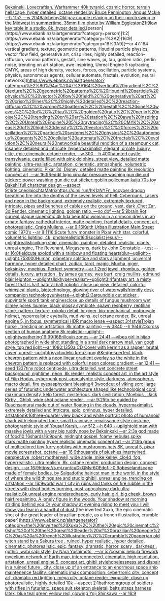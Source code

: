 [Beksinski, Lovecraftian, Warhammer 40k tyranid, cosmic horror, terrain hellscape, hyper detailed, octane render by  Bruce Pennington, Angus Mckie --h 1152 --w 2048](https://www.ebank.nz/aiartgenerator?category=Beksinski%2C%20Lovecraftian%2C%20Warhammer%2040k%20tyranid%2C%20cosmic%20horror%2C%20terrain%20hellscape%2C%20hyper%20detailed%2C%20octane%20render%20by%20%20Bruce%20Pennington%2C%20Angus%20Mckie%20--h%201152%20--w%202048)[alchemy](https://www.ebank.nz/aiartgenerator?category=alchemy)[Old gay couple relaxing on their porch swing in the Midwest in summertime, 35mm film photo by William Eggleston](https://www.ebank.nz/aiartgenerator?category=Old%20gay%20couple%20relaxing%20on%20their%20porch%20swing%20in%20the%20Midwest%20in%20summertime%2C%2035mm%20film%20photo%20by%20William%20Eggleston)[21:9](https://www.ebank.nz/aiartgenerator?category=21%3A9)[low key table in a studio. 8k. hyper detailed.](https://www.ebank.nz/aiartgenerator?category=low%20key%20table%20in%20a%20studio.%208k.%20hyper%20detailed.)[person](https://www.ebank.nz/aiartgenerator?category=person)[1:2](https://www.ebank.nz/aiartgenerator?category=1%3A2)[16:9](https://www.ebank.nz/aiartgenerator?category=16%3A9)[—ar 47:164 vertical gradient, texture, geometric patterns, Houdini particle physics, vector flow field, generative art, crisp lines, highly detailed, reaction-diffusion, voronoi patterns, gestalt, sine waves, pi, tau, golden ratio, perlin noise, trending on art station, awe inspiring, Unreal Engine 5 raytracing, CMYK, areas of high density, vectors, forces, oscillation, particle systems, physics, autonomous agents, cellular automata, fractals, evolution, neural networks](https://www.ebank.nz/aiartgenerator?category=%E2%80%94ar%2047%3A164%20vertical%20gradient%2C%20texture%2C%20geometric%20patterns%2C%20Houdini%20particle%20physics%2C%20vector%20flow%20field%2C%20generative%20art%2C%20crisp%20lines%2C%20highly%20detailed%2C%20reaction-diffusion%2C%20voronoi%20patterns%2C%20gestalt%2C%20sine%20waves%2C%20pi%2C%20tau%2C%20golden%20ratio%2C%20perlin%20noise%2C%20trending%20on%20art%20station%2C%20awe%20inspiring%2C%20Unreal%20Engine%205%20raytracing%2C%20CMYK%2C%20areas%20of%20high%20density%2C%20vectors%2C%20forces%2C%20oscillation%2C%20particle%20systems%2C%20physics%2C%20autonomous%20agents%2C%20cellular%20automata%2C%20fractals%2C%20evolution%2C%20neural%20networks)[a beautiful rendition of a steampunk cat, insanely detailed and intricate, hypermaximalist, elegant, ornate, luxury, elite, epic,cinematic,octane render,--w 300 --h 400](https://www.ebank.nz/aiartgenerator?category=a%20beautiful%20rendition%20of%20a%20steampunk%20cat%2C%20insanely%20detailed%20and%20intricate%2C%20hypermaximalist%2C%20elegant%2C%20ornate%2C%20luxury%2C%20elite%2C%20epic%2Ccinematic%2Coctane%20render%2C--w%20300%20--h%20400)[haunted castle, transylvania, castle filled with pink dolphins, street view, detailed matte painting, ultra-realistic, artstation, cinematic, atmospheric, volumetric lighting, cinematic, Pixar 3d, Disney, detailed matte painting 8k resolution concept art, --ar 16:9](https://www.ebank.nz/aiartgenerator?category=haunted%20castle%2C%20transylvania%2C%20castle%20filled%20with%20pink%20dolphins%2C%20street%20view%2C%20detailed%20matte%20painting%2C%20ultra-realistic%2C%20artstation%2C%20cinematic%2C%20atmospheric%2C%20volumetric%20lighting%2C%20cinematic%2C%20Pixar%203d%2C%20Disney%2C%20detailed%20matte%20painting%208k%20resolution%20concept%20art%2C%20--ar%2016%3A9)[Reddit logo circular pressure washing gun die cut sticker:: power washing gun die cut sticker::](https://www.ebank.nz/aiartgenerator?category=Reddit%20logo%20circular%20pressure%20washing%20gun%20die%20cut%20sticker%3A%3A%20power%20washing%20gun%20die%20cut%20sticker%3A%3A)[goblin policeman kaiju 70s toy Bakshi full character design --aspect 9:19](https://www.ebank.nz/aiartgenerator?category=goblin%20policeman%20kaiju%2070s%20toy%20Bakshi%20full%20character%20design%20--aspect%209%3A19)[teicneolaíochta](https://www.ebank.nz/aiartgenerator?category=teicneola%C3%ADochta)[Matrix](https://www.ebank.nz/aiartgenerator?category=Matrix)[<https://s.mj.run/hK1zNYFn_hc>](https://www.ebank.nz/aiartgenerator?category=%3Chttps%3A//s.mj.run/hK1zNYFn_hc%3E)[cyber dragon breathing fire into the depths of the seven levels of hell. Cyberpunk, Lasers and neon in the background, extremely realistic, extremely textured, intricate, pipes and bunches of cables on the ground, vast, dark ,Chet Zar, 3d Render, cinematic lighting, golden ratio,  —no dof —ar 5:9](https://www.ebank.nz/aiartgenerator?category=cyber%20dragon%20breathing%20fire%20into%20the%20depths%20of%20the%20seven%20levels%20of%20hell.%20Cyberpunk%2C%20Lasers%20and%20neon%20in%20the%20background%2C%20extremely%20realistic%2C%20extremely%20textured%2C%20intricate%2C%20pipes%20and%20bunches%20of%20cables%20on%20the%20ground%2C%20vast%2C%20dark%20%2CChet%20Zar%2C%203d%20Render%2C%20cinematic%20lighting%2C%20golden%20ratio%2C%20%20%E2%80%94no%20dof%20%E2%80%94ar%205%3A9)[brain Rot surreal plague cinematic 4k hd](https://www.ebank.nz/aiartgenerator?category=brain%20Rot%20surreal%20plague%20cinematic%204k%20hd)[a beautiful woman in a crimson dress in an ornate fantasy cathedral interior, matte painting, fractal details, concept art, photorealistic, Craig Mullens, --ar 9:16](https://www.ebank.nz/aiartgenerator?category=a%20beautiful%20woman%20in%20a%20crimson%20dress%20in%20an%20ornate%20fantasy%20cathedral%20interior%2C%20matte%20painting%2C%20fractal%20details%2C%20concept%20art%2C%20photorealistic%2C%20Craig%20Mullens%2C%20--ar%209%3A16)[Keith Urban illustration Main Street comic 1970’s --ar 8:11](https://www.ebank.nz/aiartgenerator?category=Keith%20Urban%20illustration%20Main%20Street%20comic%201970%E2%80%99s%20--ar%208%3A11)[16:9](https://www.ebank.nz/aiartgenerator?category=16%3A9)[cute furry monster in Pixar with star, colorful, volumetric lighting, 4k, photorealistic](https://www.ebank.nz/aiartgenerator?category=cute%20furry%20monster%20in%20Pixar%20with%20star%2C%20colorful%2C%20volumetric%20lighting%2C%204k%2C%20photorealistic)[16:9](https://www.ebank.nz/aiartgenerator?category=16%3A9)[socialist jesus](https://www.ebank.nz/aiartgenerator?category=socialist%20jesus)[1](https://www.ebank.nz/aiartgenerator?category=1)[--uplight](https://www.ebank.nz/aiartgenerator?category=--uplight)[realistic](https://www.ebank.nz/aiartgenerator?category=realistic)[viking ship, cinematic, painting, detailed, realistic, plants, unreal engine, The Revenant, Megascans, dark by  John Constable --test --ar 16:8](https://www.ebank.nz/aiartgenerator?category=viking%20ship%2C%20cinematic%2C%20painting%2C%20detailed%2C%20realistic%2C%20plants%2C%20unreal%20engine%2C%20The%20Revenant%2C%20Megascans%2C%20dark%20by%20%20John%20Constable%20--test%20--ar%2016%3A8)[field](https://www.ebank.nz/aiartgenerator?category=field)[cute axolotl with a rainbow and floating hearts](https://www.ebank.nz/aiartgenerator?category=cute%20axolotl%20with%20a%20rainbow%20and%20floating%20hearts)[blur](https://www.ebank.nz/aiartgenerator?category=blur)[--uplight](https://www.ebank.nz/aiartgenerator?category=--uplight)[--uplight](https://www.ebank.nz/aiartgenerator?category=--uplight)[.75](https://www.ebank.nz/aiartgenerator?category=.75)[3000](https://www.ebank.nz/aiartgenerator?category=3000)[Human,  planetary solstice and stars alignment, universal harmony, hyper detailed chart, zodiac, tarot, magic, Mucha, giger, beksinksy, moebius. Perfect symmetry --ar 1:2](https://www.ebank.nz/aiartgenerator?category=Human%2C%20%20planetary%20solstice%20and%20stars%20alignment%2C%20universal%20harmony%2C%20hyper%20detailed%20chart%2C%20zodiac%2C%20tarot%2C%20magic%2C%20Mucha%2C%20giger%2C%20beksinksy%2C%20moebius.%20Perfect%20symmetry%20--ar%201%3A2)[red jewel, rhombus, golden details, luxury, artstation , by james gurney, wes burt, craig mullins, edmund blair leighton  --uplight](https://www.ebank.nz/aiartgenerator?category=red%20jewel%2C%20rhombus%2C%20golden%20details%2C%20luxury%2C%20artstation%20%2C%20by%20james%20gurney%2C%20wes%20burt%2C%20craig%20mullins%2C%20edmund%20blair%20leighton%20%20--uplight)[slick](https://www.ebank.nz/aiartgenerator?category=slick)[hyper-realism](https://www.ebank.nz/aiartgenerator?category=hyper-realism)[--uplight](https://www.ebank.nz/aiartgenerator?category=--uplight)[3:4](https://www.ebank.nz/aiartgenerator?category=3%3A4)[fantasy art, a misty forest that is half natural half robotic, close up view, detailed, colorful whimsical plants, biotechnology, glowing river of water](https://www.ebank.nz/aiartgenerator?category=fantasy%20art%2C%20a%20misty%20forest%20that%20is%20half%20natural%20half%20robotic%2C%20close%20up%20view%2C%20detailed%2C%20colorful%20whimsical%20plants%2C%20biotechnology%2C%20glowing%20river%20of%20water)[walls](https://www.ebank.nz/aiartgenerator?category=walls)[friendly desk companion technology](https://www.ebank.nz/aiartgenerator?category=friendly%20desk%20companion%20technology)[universe](https://www.ebank.nz/aiartgenerator?category=universe)[--uplight](https://www.ebank.nz/aiartgenerator?category=--uplight)[2:3](https://www.ebank.nz/aiartgenerator?category=2%3A3)[around](https://www.ebank.nz/aiartgenerator?category=around)[die cut sticker , sup](https://www.ebank.nz/aiartgenerator?category=die%20cut%20sticker%20%2C%20sup)[vintafe sporti tank engines](https://www.ebank.nz/aiartgenerator?category=vintafe%20sporti%20tank%20engines)[close up details of fungus mushroom wet slimey pores, bumpy, black glossy symbiote, spawn respberry, reptilian slime, pattern, texture, rokoko detail, hr giger, bio-mechanical, motorcycle helmet, hyperrealistic eyeballs, mud veins, eel octane render, 8k, unreal engine 5, in focus, symmetrical HDR macro lense --aspect 3:4](https://www.ebank.nz/aiartgenerator?category=close%20up%20details%20of%20fungus%20mushroom%20wet%20slimey%20pores%2C%20bumpy%2C%20black%20glossy%20symbiote%2C%20spawn%20respberry%2C%20reptilian%20slime%2C%20pattern%2C%20texture%2C%20rokoko%20detail%2C%20hr%20giger%2C%20bio-mechanical%2C%20motorcycle%20helmet%2C%20hyperrealistic%20eyeballs%2C%20mud%20veins%2C%20eel%20octane%20render%2C%208k%2C%20unreal%20engine%205%2C%20in%20focus%2C%20symmetrical%20HDR%20macro%20lense%20--aspect%203%3A4)[style](https://www.ebank.nz/aiartgenerator?category=style)[Trojan horse , trending on artstation, 8k matte painting --w 3840 --h 1646](https://www.ebank.nz/aiartgenerator?category=Trojan%20horse%20%2C%20trending%20on%20artstation%2C%208k%20matte%20painting%20--w%203840%20--h%201646)[2:3](https://www.ebank.nz/aiartgenerator?category=2%3A3)[cross section of human anatomy 8k realistic](https://www.ebank.nz/aiartgenerator?category=cross%20section%20of%20human%20anatomy%208k%20realistic)[--uplight](https://www.ebank.nz/aiartgenerator?category=--uplight)[--uplight](https://www.ebank.nz/aiartgenerator?category=--uplight)[weathering](https://www.ebank.nz/aiartgenerator?category=weathering)[16:9](https://www.ebank.nz/aiartgenerator?category=16%3A9)[9:16](https://www.ebank.nz/aiartgenerator?category=9%3A16)[Brillouin zones —ar 24:41 —vibe](https://www.ebank.nz/aiartgenerator?category=Brillouin%20zones%20%E2%80%94ar%2024%3A41%20%E2%80%94vibe)[a girl in hijab photographed in wide shot standing in a smal dark narrow mall, van gogh style, top red light --ar 1080:1350](https://www.ebank.nz/aiartgenerator?category=a%20girl%20in%20hijab%20photographed%20in%20wide%20shot%20standing%20in%20a%20smal%20dark%20narrow%20mall%2C%20van%20gogh%20style%2C%20top%20red%20light%20--ar%201080%3A1350)[a CD Cover with kermit as a rapper, brutal, cover, unreal](https://www.ebank.nz/aiartgenerator?category=a%20CD%20Cover%20with%20kermit%20as%20a%20rapper%2C%20brutal%2C%20cover%2C%20unreal)[--uplight](https://www.ebank.nz/aiartgenerator?category=--uplight)[psychodelic kreuzigung](https://www.ebank.nz/aiartgenerator?category=psychodelic%20kreuzigung)[8K](https://www.ebank.nz/aiartgenerator?category=8K)[edges](https://www.ebank.nz/aiartgenerator?category=edges)[perfect black chevron pattern with a neon linear gradient overlay so the white in the chevron pattern is replaced with colorful neon colored gradient --ar 12:41 —seed 1337](https://www.ebank.nz/aiartgenerator?category=perfect%20black%20chevron%20pattern%20with%20a%20neon%20linear%20gradient%20overlay%20so%20the%20white%20in%20the%20chevron%20pattern%20is%20replaced%20with%20colorful%20neon%20colored%20gradient%20--ar%2012%3A41%20%E2%80%94seed%201337)[tiny robot centipede, ultra detailed, wet concrete street background, nightime, neon, 8k render, realistic concept art, in the art style of Filip Hodas, cyberpunk post-apocalyptic style, darkness, atmospheric, macro detail, fire eyes](https://www.ebank.nz/aiartgenerator?category=tiny%20robot%20centipede%2C%20ultra%20detailed%2C%20wet%20concrete%20street%20background%2C%20nightime%2C%20neon%2C%208k%20render%2C%20realistic%20concept%20art%2C%20in%20the%20art%20style%20of%20Filip%20Hodas%2C%20cyberpunk%20post-apocalyptic%20style%2C%20darkness%2C%20atmospheric%2C%20macro%20detail%2C%20fire%20eyes)[asphyxiant blessing](https://www.ebank.nz/aiartgenerator?category=asphyxiant%20blessing)[4:3](https://www.ebank.nz/aiartgenerator?category=4%3A3)[woodcut of viking scroll](https://www.ebank.nz/aiartgenerator?category=woodcut%20of%20viking%20scroll)[large series of  futuristic underwater architecture shaped like technological coral, maximum density, kelp forest, mysterious, dark civilization, Moebius , Jack Kirby , Ghibli, wide shot octane render . —ar 9:25](https://www.ebank.nz/aiartgenerator?category=large%20series%20of%20%20futuristic%20underwater%20architecture%20shaped%20like%20technological%20coral%2C%20maximum%20density%2C%20kelp%20forest%2C%20mysterious%2C%20dark%20civilization%2C%20Moebius%20%2C%20Jack%20Kirby%20%2C%20Ghibli%2C%20wide%20shot%20octane%20render%20.%20%E2%80%94ar%209%3A25)[to be guided by Ruach](https://www.ebank.nz/aiartgenerator?category=to%20be%20guided%20by%20Ruach)[samurai made out of water floating in the clouds, hypermaximalist, extremely detailed and intricate, epic, ominous, hyper detailed, artstation](https://www.ebank.nz/aiartgenerator?category=samurai%20made%20out%20of%20water%20floating%20in%20the%20clouds%2C%20hypermaximalist%2C%20extremely%20detailed%20and%20intricate%2C%20epic%2C%20ominous%2C%20hyper%20detailed%2C%20artstation)[9:16](https://www.ebank.nz/aiartgenerator?category=9%3A16)[three-quarter view black and white portrait photo of humanoid shark with elongated face, small braincase, renaissance style costume, photographic style of Yousuf Karsh, --w 512 --h 640 --uplight](https://www.ebank.nz/aiartgenerator?category=three-quarter%20view%20black%20and%20white%20portrait%20photo%20of%20humanoid%20shark%20with%20elongated%20face%2C%20small%20braincase%2C%20renaissance%20style%20costume%2C%20photographic%20style%20of%20Yousuf%20Karsh%2C%20--w%20512%20--h%20640%20--uplight)[old man with massive jowls with a very big ruddy nose by Beksinkski  --ar 2:3](https://www.ebank.nz/aiartgenerator?category=old%20man%20with%20massive%20jowls%20with%20a%20very%20big%20ruddy%20nose%20by%20Beksinkski%20%20--ar%202%3A3)[a god made of food](https://www.ebank.nz/aiartgenerator?category=a%20god%20made%20of%20food)[10:16](https://www.ebank.nz/aiartgenerator?category=10%3A16)[shards](https://www.ebank.nz/aiartgenerator?category=shards)[16:9](https://www.ebank.nz/aiartgenerator?category=16%3A9)[punk, midnight gospel, foamy nebulas,spiky stars,matte painting,hyper realistic,cinematic,concept art,--ar 21:9](https://www.ebank.nz/aiartgenerator?category=punk%2C%20midnight%20gospel%2C%20foamy%20nebulas%2Cspiky%20stars%2Cmatte%20painting%2Chyper%20realistic%2Ccinematic%2Cconcept%20art%2C--ar%2021%3A9)[a group of multicolored tiny furry goblins with mushrooms hats 8K, unreal 5, pixar movie screenshot, octane --ar 16:9](https://www.ebank.nz/aiartgenerator?category=a%20group%20of%20multicolored%20tiny%20furry%20goblins%20with%20mushrooms%20hats%208K%2C%20unreal%205%2C%20pixar%20movie%20screenshot%2C%20octane%20--ar%2016%3A9)[thousands of plushies intertwined, perspective, robert motherwell, wide angle, mike kelley, clo4d, fog, hyperrealistic, ultra realism, 8k, octane render, production design, concept design, --ar 16:9](https://www.ebank.nz/aiartgenerator?category=thousands%20of%20plushies%20intertwined%2C%20perspective%2C%20robert%20motherwell%2C%20wide%20angle%2C%20mike%20kelley%2C%20clo4d%2C%20fog%2C%20hyperrealistic%2C%20ultra%20realism%2C%208k%2C%20octane%20render%2C%20production%20design%2C%20concept%20design%2C%20--ar%2016%3A9)[<https://s.mj.run/cuDkQMsr6OE>](https://www.ebank.nz/aiartgenerator?category=%3Chttps%3A//s.mj.run/cuDkQMsr6OE%3E)[dof::-0.9](https://www.ebank.nz/aiartgenerator?category=dof%3A%3A-0.9)[obese](https://www.ebank.nz/aiartgenerator?category=obese)[landscape made of female bodies, by Salgado](https://www.ebank.nz/aiartgenerator?category=landscape%20made%20of%20female%20bodies%2C%20by%20Salgado)[the hairiest man in the world, in the style of where the wild things are and studio ghibli, unreal engine, trending on artstation --ar 16:9](https://www.ebank.nz/aiartgenerator?category=the%20hairiest%20man%20in%20the%20world%2C%20in%20the%20style%20of%20where%20the%20wild%20things%20are%20and%20studio%20ghibli%2C%20unreal%20engine%2C%20trending%20on%20artstation%20--ar%2016%3A9)[world war 1 city in ruins and tanks on fire rubble in the streets with dead bodies burning, post-apocalypse,dark,ultra realistic,8k,unreal engine rendered](https://www.ebank.nz/aiartgenerator?category=world%20war%201%20city%20in%20ruins%20and%20tanks%20on%20fire%20rubble%20in%20the%20streets%20with%20dead%20bodies%20burning%2C%20post-apocalypse%2Cdark%2Cultra%20realistic%2C8k%2Cunreal%20engine%20rendered)[happy, curly hair, girl, big cheek, brown hair](https://www.ebank.nz/aiartgenerator?category=happy%2C%20curly%20hair%2C%20girl%2C%20big%20cheek%2C%20brown%20hair)[fire](https://www.ebank.nz/aiartgenerator?category=fire)[painting. A lonely figure in the woods. Your shadow at morning striding behind you Or your shadow at evening rising to meet you; I will show you fear in a handful of dust.](https://www.ebank.nz/aiartgenerator?category=painting.%20A%20lonely%20figure%20in%20the%20woods.%20Your%20shadow%20at%20morning%20striding%20behind%20you%20Or%20your%20shadow%20at%20evening%20rising%20to%20meet%20you%3B%20I%20will%20show%20you%20fear%20in%20a%20handful%20of%20dust.)[the inverted Xuxa, the epic cinematic shot of the great leader of brazilian people, as a french illustration, crumble paper](https://www.ebank.nz/aiartgenerator?category=the%20inverted%20Xuxa%2C%20the%20epic%20cinematic%20shot%20of%20the%20great%20leader%20of%20brazilian%20people%2C%20as%20a%20french%20illustration%2C%20crumble%20paper)[an old witch stand by  a Sakura tree , ruined, hyper realistic , hyper detailed, cinematic, photorealistic, epic, fantasy, dramatic, horror, scary , darkness , gothic, wabi sabi style, by Nara Yoshimoto , —ar 5:7](https://www.ebank.nz/aiartgenerator?category=an%20old%20witch%20stand%20by%20%20a%20Sakura%20tree%20%2C%20ruined%2C%20hyper%20realistic%20%2C%20hyper%20detailed%2C%20cinematic%2C%20photorealistic%2C%20epic%2C%20fantasy%2C%20dramatic%2C%20horror%2C%20scary%20%2C%20darkness%20%2C%20gothic%2C%20wabi%20sabi%20style%2C%20by%20Nara%20Yoshimoto%20%2C%20%E2%80%94ar%205%3A7)[cosmic nebula firework mycelium network of Earth map, interconnected, cinematic, high resolution, artstation, unreal engine 5, concept art, ghibli style](https://www.ebank.nz/aiartgenerator?category=cosmic%20nebula%20firework%20mycelium%20network%20of%20Earth%20map%2C%20interconnected%2C%20cinematic%2C%20high%20resolution%2C%20artstation%2C%20unreal%20engine%205%2C%20concept%20art%2C%20ghibli%20style)[hopelessness and dispair in a ruined future , city, close up of an entrance to an enormous space ship maintenence facility, cinematic imax composition, cybertronic city, concept art, dramatic red lighting, mega city, octane render, exquisite, close up photorealistic, highly detailed 10k --aspect 2:1](https://www.ebank.nz/aiartgenerator?category=hopelessness%20and%20dispair%20in%20a%20ruined%20future%20%2C%20city%2C%20close%20up%20of%20an%20entrance%20to%20an%20enormous%20space%20ship%20maintenence%20facility%2C%20cinematic%20imax%20composition%2C%20cybertronic%20city%2C%20concept%20art%2C%20dramatic%20red%20lighting%2C%20mega%20city%2C%20octane%20render%2C%20exquisite%2C%20close%20up%20photorealistic%2C%20highly%20detailed%2010k%20--aspect%202%3A1)[bathroom](https://www.ebank.nz/aiartgenerator?category=bathroom)[group of soldiers with rifles in futuristic, space suit skeleton skeletal, belts straps harness latex, blue teal green yellow red, glowing Yoji Shinkawa --ar 16:9](https://www.ebank.nz/aiartgenerator?category=group%20of%20soldiers%20with%20rifles%20in%20futuristic%2C%20space%20suit%20skeleton%20skeletal%2C%20belts%20straps%20harness%20latex%2C%20blue%20teal%20green%20yellow%20red%2C%20glowing%20Yoji%20Shinkawa%20--ar%2016%3A9)